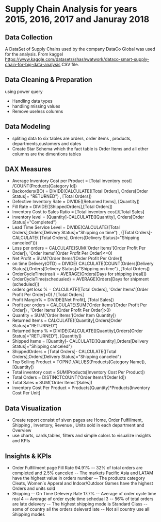 # Supply Chain Analysis for years 2015, 2016, 2017 and Januray 2018 
## Data Collection 
A DataSet of Supply Chains used by the company DataCo Global was used for the analysis.
From kaggel https://www.kaggle.com/datasets/shashwatwork/dataco-smart-supply-chain-for-big-data-analysis 
CSV file.
## Data Cleaning & Preparation 
using power query 
- Handling data types
- handling missing values
- Remove useless columns
## Data Modeling 
- spliting data to six tables are orders, order items , products, departments,customers and dates
- Create Star Schema which the fact table is Order Items and all other columns are the dimentions tables
## DAX Measures 
- Average Inventory Cost per Product =  [Total inventory cost] /COUNT(Products[Category Id])
- Backorders(BO) = DIVIDE(CALCULATE([Total Orders], Orders[Order Status]= "RETURNED") , [Total Orders])
- Defective Inventory Rate = DIVIDE([Returned Items], [Quantity])
- Fill Rate = DIVIDE([ShippedOrders],[Total Orders])
- Inventory Cost to Sales Ratio = [Total inventory cost]/[Total Sales]
- inventory level = [Quantity]-CALCULATE([Quantity], Orders[Order Status]="Completed")
- Lead Time Service Level = DIVIDE(CALCULATE([Total Orders],Orders[Delivery Status]="Shipping on time") ,
                                          ([Total Orders]- CALCULATE(
                                               [Total Orders], Orders[Delivery Status]="Shipping canceled")))
- Loss per orders = CALCULATE(SUM('Order Items'[Order Profit Per Order]), 'Order Items'[Order Profit Per Order]<=0)
- Net Profit = SUM('Order Items'[Order Profit Per Order])
- on time Delivery(OTD) = DIVIDE(
                            CALCULATE(COUNT(Orders[Delivery Status]),Orders[Delivery Status]="Shipping on time")
                                  ,[Total Orders])
- OrderCycleTime(real) = AVERAGE(Orders[Days for shipping (real)])
- OrderCycleTime(schedualed) = AVERAGE(Orders[Days for shipment (scheduled)])
- orders get loss % = CALCULATE([Total Orders], 'Order Items'[Order Profit Per Order]<0) / [Total Orders]
- Profit Margin% = DIVIDE([Net Profit], [Total Sales])
- Profit per orders = CALCULATE(SUM('Order Items'[Order Profit Per Order]) , 'Order Items'[Order Profit Per Order]>0)
- Quantity = SUM('Order Items'[Order Item Quantity])
- Returned Items = CALCULATE([Quantity],Orders[Order Status]="RETURNED")
- Returned Items % = DIVIDE(CALCULATE([Quantity],Orders[Order Status]="RETURNED"), [Quantity])
- Shipped Items = [Quantity]- CALCULATE([Quantity],Orders[Delivery Status]="Shipping canceled")
- ShippedOrders = [Total Orders]- CALCULATE([Total Orders],Orders[Delivery Status]="Shipping canceled")
- Top Selling Product = TOPN(1,VALUES(Products[Category Name]),[Quantity])
- Total inventory cost = SUM(Products[Inventory Cost Per Product])
- Total Orders = DISTINCTCOUNT('Order Items'[Order Id])
- Total Sales = SUM('Order Items'[Sales])
- Inventory Cost Per Product = Products[Quantity]*Products[Inventory Cost Per Unit]
## Data Visualization 
- Create report consist of siven pages are Home, Order Fulfillment, Shipping , Inventory,  Revenue , Units sold in each department and Overview 
- use charts, cards,tables, filters and simple colors to visualize insights and KPIs
## Insights & KPIs 
- Order Fulfillment page 
  Fill Rate 94.91%
 -- 32% of total orders are completed and 2.5% canceled 
 -- The markets Pacific Asia and LATAM have the highest value in orders number
 -- The products category Cleats, Women`s Apperal and Indoor/Outdoor Games have the highest Orders and units sold
- Shipping
  -- On Time Delevery Rate 17.7%
  -- Average of order cycle time real   4 
  -- Average of order cycle time schedual 3
  -- 56% of total orders are late delevery
  -- The highest shipping mode is Standard Class
  -- some of country all the orders deleverd late
  -- Not all country use all Shipping modes 











 


